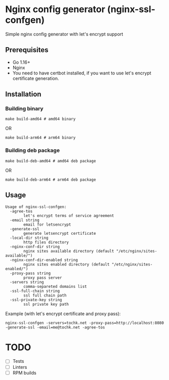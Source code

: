 # Nginx config generator (nginx-ssl-confgen)

Simple nginx config generator with let's encrypt support

## Prerequisites

- Go 1.16+
- Nginx
- You need to have certbot installed, if you want to use let's encrypt certificate generation.

## Installation

### Building binary

```shell
make build-amd64 # amd64 binary
```
OR
```shell
make build-arm64 # arm64 binary
```


### Building deb package

```shell
make build-deb-amd64 # amd64 deb package
```
OR
```shell
make build-deb-arm64 # arm64 deb package
```

## Usage

```
Usage of nginx-ssl-confgen:
  -agree-tos
        let's encrypt terms of service agreement
  -email string
        email for letsencrypt
  -generate-ssl
        generate letsencrypt certificate
  -local-dir string
        http files directory
  -nginx-conf-dir string
        nginx sites available directory (default "/etc/nginx/sites-available/")
  -nginx-conf-dir-enabled string
        nginx sites enabled directory (default "/etc/nginx/sites-enabled/")
  -proxy-pass string
        proxy pass server
  -servers string
        comma-separeted domains list
  -ssl-full-chain string
        ssl full chain path
  -ssl-private-key string
        ssl private key path
```

Example (with let's encrypt certificate and proxy pass):
```shell
nginx-ssl-confgen -servers=tochk.net -proxy-pass=http://localhost:8080 -generate-ssl -email=me@tochk.net -agree-tos
```

# TODO

- [ ] Tests
- [ ] Linters
- [ ] RPM builds
